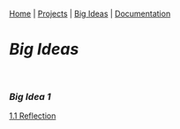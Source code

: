 [Home](https://kaankutluer.github.io/kaankutluer.github.io/) | [Projects](https://kaankutluer.github.io/kaankutluer.github.io/projects.md) | [Big Ideas](https://kaankutluer.github.io/kaankutluer.github.io/big_ideas.md) | [Documentation](https://kaankutluer.github.io/kaankutluer.github.io/documentation.md)

# ***Big Ideas***

<br>

### ***Big Idea 1***

[1.1 Reflection](https://kaankutluer.github.io/Bigideas/Big_Ideas1Reflections/1.1)  
